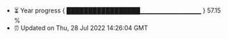 - ⏳ Year progress { █████████████████▁▁▁▁▁▁▁▁▁▁▁▁▁ } 57.15 %
- ⏰ Updated on Thu, 28 Jul 2022 14:26:04 GMT

